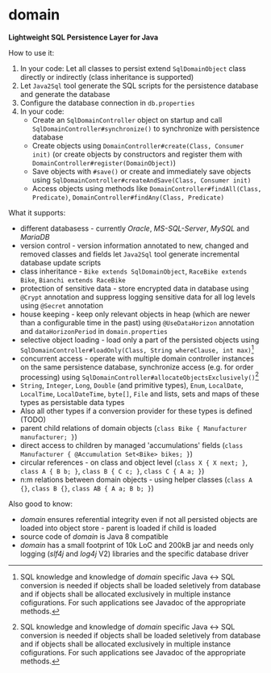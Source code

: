 # domain
**Lightweight SQL Persistence Layer for Java**

How to use it:
1) In your code: Let all classes to persist extend `SqlDomainObject` class directly or indirectly (class inheritance is supported)
2) Let `Java2Sql` tool generate the SQL scripts for the persistence database and generate the database
4) Configure the database connection in `db.properties`
5) In your code:
   - Create an `SqlDomainController` object on startup and call `SqlDomainController#synchronize()` to synchronize with persistence database
   - Create objects using `DomainController#create(Class, Consumer init)` (or create objects by constructors and register them with `DomainController#register(DomainObject)`)
   - Save objects with `#save()` or create and immediately save objects using `SqlDomainController#createAndSave(Class, Consumer init)`
   - Access objects using methods like `DomainController#findAll(Class, Predicate)`, `DomainController#findAny(Class, Predicate)`

What it supports:
- different databasess - currently *Oracle*, *MS-SQL-Server*, *MySQL* and *MariaDB*
- version control - version information annotated to new, changed and removed classes and fields let `Java2Sql` tool generate incremental database update scripts 
- class inheritance - `Bike extends SqlDomainObject`, `RaceBike extends Bike`, `Bianchi extends RaceBike`
- protection of sensitive data - store encrypted data in database using `@Crypt` annotation and suppress logging sensitive data for all log levels using `@Secret` annotation
- house keeping - keep only relevant objects in heap (which are newer than a configurable time in the past) using `@UseDataHorizon` annotation and `dataHorizonPeriod` in `domain.properties`  
- selective object loading - load only a part of the persisted objects using `SqlDomainController#loadOnly(Class, String whereClause, int max)`[^1]
- concurrent access - operate with multiple domain controller instances on the same persistence database, synchronize access (e.g. for order processing) using `SqlDomainController#allocateObjectsExclusively()`[^1]
- `String`, `Integer`, `Long`, `Double` (and primitive types), `Enum`, `LocalDate`, `LocalTime`, `LocalDateTime`, `byte[]`, `File` and lists, sets and maps of these types as persistable data types
- Also all other types if a conversion provider for these types is defined (TODO)
- parent child relations of domain objects (`class Bike { Manufacturer manufacturer; }`)
- direct access to children by managed 'accumulations' fields (`class Manufacturer { @Accumulation Set<Bike> bikes; }`)
- circular references - on class and object level (`class X { X next; }`, `class A { B b; }`, `class B { C c; }`, `class C { A a; }`)
- n:m relations between domain objects - using helper classes (`class A {}`, `class B {}`, `class AB { A a; B b; }`)

[^1]: SQL knowledge and knowledge of *domain* specific Java <-> SQL conversion is needed if objects shall be loaded seletively from database and if objects shall be allocated exclusively in multiple instance cofigurations. For such applications see Javadoc of the appropriate methods.

Also good to know:
- *domain* ensures referential integrity even if not all persisted objects are loaded into object store - parent is loaded if child is loaded
- source code of *domain* is Java 8 compatible
- *domain* has a small footprint of 10k LoC and 200kB jar and needs only logging (*slf4j* and *log4j* V2) libraries and the specific database driver
